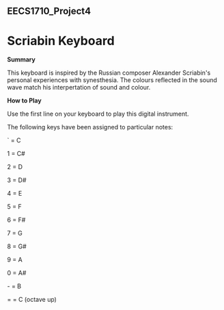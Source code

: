 ## EECS1710_Project4
# Scriabin Keyboard

**Summary**

This keyboard is inspired by the Russian composer Alexander Scriabin's personal experiences with synesthesia. The colours reflected in the sound wave match his interpertation of sound and colour. 

**How to Play**

Use the first line on your keyboard to play this digital instrument.

The following keys have been assigned to particular notes: 


\` = C

1 = C#

2 = D

3 = D#

4 = E

5 = F

6 = F#

7 = G

8 = G#

9 = A

0 = A#

\- = B

\= = C (octave up)
